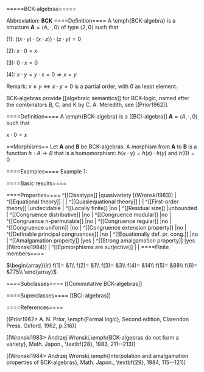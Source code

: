 =====BCK-algebras=====

Abbreviation: **BCK**
====Definition====
A \emph{BCK-algebra} is a structure $\mathbf{A}=\langle A,\cdot ,0\rangle$ of type $\langle 2,0\rangle$ such that

(1):  $((x\cdot y)\cdot (x\cdot z))\cdot (z\cdot y) = 0$

(2):  $x\cdot 0 = x$

(3):  $0\cdot x = 0$

(4):  $x\cdot y=y\cdot x= 0 \Longrightarrow x=y$

Remark: 
$x\le y \iff x\cdot y=0$ is a partial order, with $0$ as least element.

BCK-algebras provide [[algebraic semantics]] for BCK-logic, named after
the combinators B, C, and K by C. A. Meredith, see [(Prior1962)].

====Definition====
A \emph{BCK-algebra} is a [[BCI-algebra]] 
$\mathbf{A}=\langle A,\cdot ,0\rangle$ such that

$x\cdot 0 = x$

==Morphisms==
Let $\mathbf{A}$ and $\mathbf{B}$ be BCK-algebras. A morphism from $\mathbf{A}$ to $\mathbf{B}$ is a function $h:A\rightarrow B$ that is a homomorphism: 
$h(x\cdot y)=h(x)\cdot h(y)$ and $h(0)=0$

====Examples====
Example 1: 

====Basic results====


====Properties====
^[[Classtype]]                        |quasivariety [(Wronski1983)] |
^[[Equational theory]]                | |
^[[Quasiequational theory]]           | |
^[[First-order theory]]               |undecidable |
^[[Locally finite]]                   |no |
^[[Residual size]]                    |unbounded |
^[[Congruence distributive]]          |no |
^[[Congruence modular]]               |no |
^[[Congruence n-permutable]]          |no |
^[[Congruence regular]]               |no |
^[[Congruence uniform]]               |no |
^[[Congruence extension property]]    |no |
^[[Definable principal congruences]]  |no |
^[[Equationally def. pr. cong.]]      |no |
^[[Amalgamation property]]            |yes |
^[[Strong amalgamation property]]     |yes [(Wronski1984)] |
^[[Epimorphisms are surjective]]      | |
====Finite members====

$\begin{array}{lr}
f(1)= &1\\
f(2)= &1\\
f(3)= &3\\
f(4)= &14\\
f(5)= &88\\
f(6)= &775\\
\end{array}$

====Subclasses====
[[Commutative BCK-algebras]] 

====Superclasses====
[[BCI-algebras]] 


====References====

[(Prior1962>
A. N. Prior, \emph{Formal logic},
Second edition, Clarendon Press, Oxford, 1962, p.316)]

[(Wronski1983>
Andrzej Wronski,\emph{BCK-algebras do not form a variety},
Math. Japon., \textbf{28}, 1983, 211--213)]

[(Wronski1984>
Andrzej Wronski,\emph{Interpolation and amalgamation properties of BCK-algebras},
Math. Japon., \textbf{29}, 1984, 115--121)]




